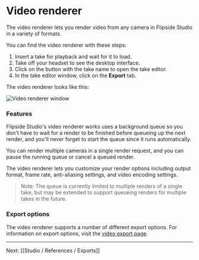 # Video renderer

The video renderer lets you render video from any camera in Flipside Studio in a variety of formats.

You can find the video renderer with these steps:

1. Insert a take for playback and wait for it to load.
2. Take off your headset to see the desktop interface.
3. Click on the button with the take name to open the take editor.
4. In the take editor window, click on the **Export** tab.

The video renderer looks like this:

![Video renderer window](https://www.flipsidexr.com/files/docs/screenshots/video-renderer.jpg)

### Features

Flipside Studio's video renderer works uses a background queue so you don't have to wait for a render to be finished before queueing up the next render, and you'll never forget to start the queue since it runs automatically.

You can render multiple cameras in a single render request, and you can pause the running queue or cancel a queued render.

The video renderer lets you customize your render options including output format, frame rate, anti-aliasing settings, and video encoding settings.

> Note: The queue is currently limited to multiple renders of a single take, but may be extended to support queueing renders for multiple takes in the future.

### Export options

The video renderer supports a number of different export options. For information on export options, visit the [video export page](/docs/2023.2/studio/references/exports/video-exports).

---

Next: [[Studio / References / Exports]]
